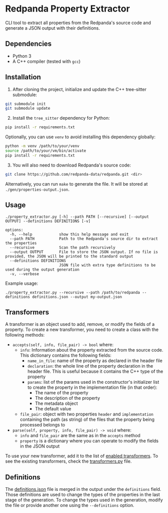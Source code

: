 # Redpanda Property Extractor

CLI tool to extract all properties from the Redpanda's source code and generate a JSON output with their definitions.


## Dependencies

- Python 3
- A C++ compiler (tested with `gcc`)

## Installation

1. After cloning the project, initialize and update the C++ tree-sitter submodule:

```bash
git submodule init
git submodule update
```


2. Install the `tree_sitter` dependency for Python:
```bash
pip install -r requirements.txt
```

Optionally, you can use `venv` to avoid installing this dependency globally:

```bash
python -m venv /path/to/your/venv
source /path/to/your/vm/bin/activate
pip install -r requirements.txt
```

3. You will also need to download Redpanda's source code:

```bash
git clone https://github.com/redpanda-data/redpanda.git <dir>
```

Alternatively, you can run `make` to generate the file. It will be stored at `./gen/properties-output.json`.

## Usage

```
./property_extractor.py [-h] --path PATH [--recursive] [--output OUTPUT] --definitions DEFINITIONS [-v]

options:
  -h, --help            show this help message and exit
  --path PATH           Path to the Redpanda's source dir to extract the properties
  --recursive           Scan the path recursively
  --output OUTPUT       File to store the JSON output. If no file is provided, the JSON will be printed to the standard output
  --definitions DEFINITIONS
                        JSON file with extra type definitions to be used during the output generation
  -v, --verbose
```

Example usage:

```
./property_extractor.py --recursive --path /path/to/redpanda --definitions definitions.json --output my-output.json
```


## Transformers

A transformer is an object used to add, remove, or modify the fields of a property.
To create a new transformer, you need to create a class with the following methods:

- `accepts(self, info, file_pair) -> bool` where:
  - `info`: Information about the property extracted from the source code. This dictionary contains the following fields:
    - `name_in_file`: name of the property as declared in the header file
    - `declaration`: the whole line of the property declaration in the header file. This is useful because it contains the C++ type of the property
    - `params`: list of the params used in the constructor's initializer list to create the property in the implementation file (in that order):
        - The name of the property
        - The description of the property
        - The metadata object
        - The default value
  - `file_pair`: object with two properties `header` and `implementation` containing the path (as string) of the files that the property being processed belongs to
- `parse(self, property, info, file_pair) -> void` where:
    - `info` and `file_pair` are the same as in the `accepts` method
    - `property` is a dictionary where you can operate to modify the fields in the JSON output

To use your new transformer, add it to the list of [enabled transformers](property_extractor.py#L70). To see the existing transformers, check the [transformers.py](transformers.py) file.

## Definitions

The [definitions.json](definitions.json) file is merged in the output under the `definitions` field. Those definitions are used to change the types of the properties in the last stage of the generation. To change the types used in the generation, modify the file or provide another one using the `--definitions` option.
